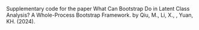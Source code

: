 Supplementary code for the paper
What Can Bootstrap Do in Latent Class Analysis? A Whole-Process Bootstrap Framework.
by Qiu, M., Li, X., , Yuan, KH. (2024).
